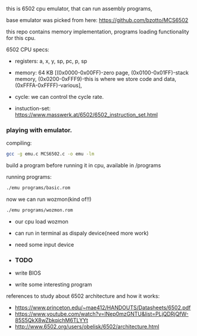 this is 6502 cpu emulator, that can run assembly programs,

base emulator was picked from here: https://github.com/bzotto/MCS6502

this repo contains memory implementation, programs loading functionality for this cpu.

6502 CPU specs:

- registers: a, x, y, sp, pc, p, sp

- memory: 64 KB [(0x0000-0x00FF)-zero page, (0x0100-0x01FF)-stack memory, (0x0200-0xFFF9)-this is where we store code and data, (0xFFFA-0xFFFF)-various], 

- cycle: we can control the cycle rate.

- instuction-set: https://www.masswerk.at/6502/6502_instruction_set.html

### playing with emulator.
compiling:
```bash
gcc -g emu.c MCS6502.c -o emu -lm 
```

build a program before running it in cpu, available in /programs

running programs:
```bash
./emu programs/basic.rom
```
now we can run wozmon(kind of!!)
```bash
./emu programs/wozmon.rom
```
- our cpu load wozmon
- can run in terminal as dispaly device(need more work)
- need some input device


- ### TODO
- write BIOS
- write some interesting program

references to study about 6502 architecture and how it works:
- https://www.princeton.edu/~mae412/HANDOUTS/Datasheets/6502.pdf
- https://www.youtube.com/watch?v=lNep0mzGNTU&list=PLjQDRjQfW-85S5QkX8wZbkqichM6TLYYt
- http://www.6502.org/users/obelisk/6502/architecture.html

